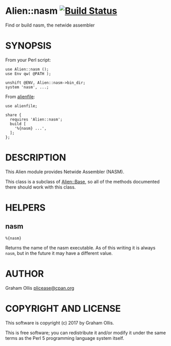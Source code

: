 # Alien::nasm [![Build Status](https://secure.travis-ci.org/plicease/Alien-nasm.png)](http://travis-ci.org/plicease/Alien-nasm)

Find or build nasm, the netwide assembler

# SYNOPSIS

From your Perl script:

    use Alien::nasm ();
    use Env qw( @PATH );
    
    unshift @ENV, Alien::nasm->bin_dir;
    system 'nasm', ...;

From [alienfile](https://metacpan.org/pod/alienfile):

    use alienfile;
    
    share {
      requires 'Alien::nasm';
      build [
        '%{nasm} ...',
      ];
    };

# DESCRIPTION

This Alien module provides Netwide Assembler (NASM).

This class is a subclass of [Alien::Base](https://metacpan.org/pod/Alien::Base), so all of the methods documented there
should work with this class.

# HELPERS

## nasm

    %{nasm}

Returns the name of the nasm executable.  As of this writing it is always
`nasm`, but in the future it may have a different value.

# AUTHOR

Graham Ollis <plicease@cpan.org>

# COPYRIGHT AND LICENSE

This software is copyright (c) 2017 by Graham Ollis.

This is free software; you can redistribute it and/or modify it under
the same terms as the Perl 5 programming language system itself.
